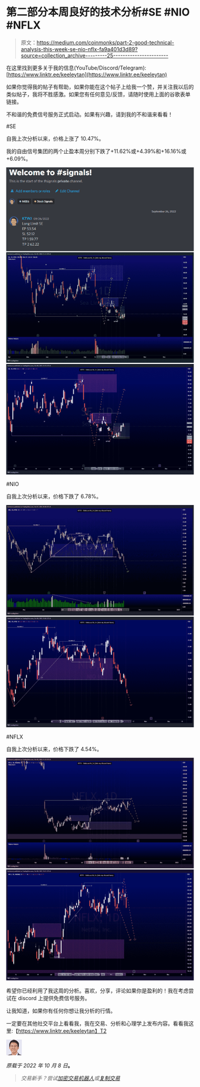 # 第二部分本周良好的技术分析#SE #NIO #NFLX

> 原文：<https://medium.com/coinmonks/part-2-good-technical-analysis-this-week-se-nio-nflx-fa9a401d3d89?source=collection_archive---------25----------------------->

在这里找到更多关于我的信息(YouTube/Discord/Telegram):[https://www.linktr.ee/keeleytan](https://www.linktr.ee/keeleytan)

如果你觉得我的帖子有帮助，如果你能在这个帖子上给我一个赞，并关注我以后的类似帖子，我将不胜感激。如果您有任何意见/反馈，请随时使用上面的谷歌表单链接。

不和谐的免费信号服务正式启动。如果有兴趣，请到我的不和谐来看看！

#SE

自我上次分析以来，价格上涨了 10.47%。

我的自由信号集团的两个止盈本周分别下跌了+11.62%或+4.39%和+16.16%或+6.09%。

![](img/334a01b76421be122529c16c02283620.png)![](img/cc4eb35e74d1085b8812542803f2bdef.png)![](img/ccb7fe88c67a810aad8cab308d8bffb8.png)

#NIO

自我上次分析以来，价格下跌了 6.78%。

![](img/f622eebbcb5445587e627b1c6ebc7012.png)![](img/cdb365e0e6370faf627f8aba790bea0d.png)

#NFLX

自我上次分析以来，价格下跌了 4.54%。

![](img/fbe7d0a284e0289f933ad7ac348d72d7.png)![](img/c87dd7e9eb9bbdba8abd8fc742c2c7c3.png)

希望你已经利用了我这周的分析。喜欢，分享，评论如果你是盈利的！我在考虑尝试在 discord 上提供免费信号服务。

让我知道，如果你有任何你想让我分析的行情。

一定要在其他社交平台上看看我，我在交易、分析和心理学上发布内容。看看我这里:【https://www.linktr.ee/keeleytan】T2

![](img/84314f889c79bbd5bfba6d64d9b662f6.png)

*原载于 2022 年 10 月 8 日*[](https://2minutesliteracy.wordpress.com/2022/10/08/part-2-good-technical-analysis-this-week-se-nio-nflx/)**。**

> *交易新手？尝试[加密交易机器人](/coinmonks/crypto-trading-bot-c2ffce8acb2a)或[复制交易](/coinmonks/top-10-crypto-copy-trading-platforms-for-beginners-d0c37c7d698c)*